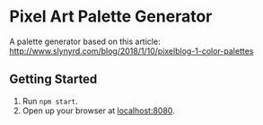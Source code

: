 # Pixel Art Palette Generator

A palette generator based on this article:
http://www.slynyrd.com/blog/2018/1/10/pixelblog-1-color-palettes

## Getting Started

1. Run `npm start`.
2. Open up your browser at [localhost:8080](http://localhost:8080).

